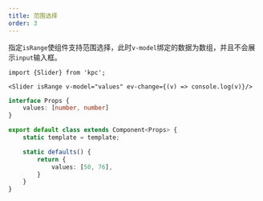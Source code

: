 ```yaml
---
title: 范围选择
order: 3
---
```


指定`isRange`使组件支持范围选择，此时`v-model`绑定的数据为数组，并且不会展示`input`输入框。

```vdt
import {Slider} from 'kpc';

<Slider isRange v-model="values" ev-change={(v) => console.log(v)}/>
```

```ts
interface Props {
    values: [number, number]
}

export default class extends Component<Props> {
    static template = template;

    static defaults() {
        return {
            values: [50, 76],
        }
    }
}
```
